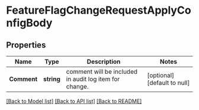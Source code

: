 # FeatureFlagChangeRequestApplyConfigBody

## Properties
Name | Type | Description | Notes
------------ | ------------- | ------------- | -------------
**Comment** | **string** | comment will be included in audit log item for change. | [optional] [default to null]

[[Back to Model list]](../README.md#documentation-for-models) [[Back to API list]](../README.md#documentation-for-api-endpoints) [[Back to README]](../README.md)


